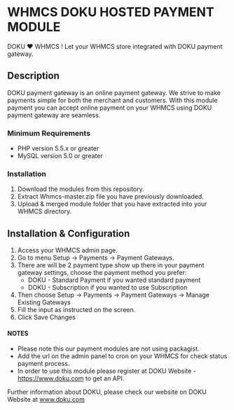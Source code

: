 # WHMCS DOKU HOSTED PAYMENT MODULE #

DOKU ❤️   WHMCS ! Let your WHMCS store integrated with DOKU  payment gateway.

## Description ##

DOKU payment gateway is an online payment gateway. We strive to make payments simple for both the merchant and customers. 
With this module payment you can accept online payment on your WHMCS using DOKU payment gateway are seamless.

### Minimum Requirements ###

- PHP version 5.5.x or greater
- MySQL version 5.0 or greater

### Installation ###

1. Download the modules from this repository.
2. Extract Whmcs-master.zip file you have previously downloaded.
3. Upload & merged module folder that you have extracted into your WHMCS directory.

## Installation & Configuration ##
1. Access your WHMCS admin page.
2. Go to menu Setup -> Payments -> Payment Gateways.
3. There are will be 2 payment type show up there in your payment gateway settings, choose the payment method you prefer:
     - DOKU - Standard Payment if you wanted standard payment
    - DOKU - Subscription if you wanted to use Subscription
4. Then choose Setup -> Payments -> Payment Gateways -> Manage Existing Gateways
5. Fill the input as instructed on the screen. 
6. Click Save Changes

#### NOTES ####

* Please note this our payment modules are not using packagist.
* Add the url on the admin panel to cron on your WHMCS for check status payment process.
* In order to use this module please register at DOKU Website - https://www.doku.com to get an API. 

Further information about DOKU, please check our website on  DOKU Website at www.doku.com